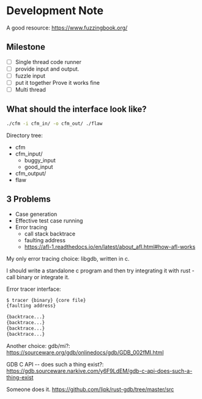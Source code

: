 Development Note
================

A good resource: https://www.fuzzingbook.org/

## Milestone
- [ ] Single thread code runner
- [ ] provide input and output.
- [ ] fuzzle input
- [ ] put it together Prove it works fine
- [ ] Multi thread

## What should the interface look like?

```bash
./cfm -i cfm_in/ -o cfm_out/ ./flaw
```

Directory tree:
- cfm
- cfm_input/
    - buggy_input
    - good_input
- cfm_output/
- flaw

## 3 Problems
- Case generation
- Effective test case running
- Error tracing
    - call stack backtrace
    - faulting address
    - https://afl-1.readthedocs.io/en/latest/about_afl.html#how-afl-works
    
My only error tracing choice: libgdb, written in c.

I should write a standalone c program and then try integrating it with rust - call binary or integrate it.

Error tracer interface:
```bash
$ tracer {binary} {core file}
{faulting address}

{backtrace...}
{backtrace...}
{backtrace...}
{backtrace...}
```

Another choice: gdb/mi?: https://sourceware.org/gdb/onlinedocs/gdb/GDB_002fMI.html

GDB C API -- does such a thing exist?: https://gdb.sourceware.narkive.com/y6F9LdEM/gdb-c-api-does-such-a-thing-exist

Someone does it. https://github.com/lipk/rust-gdb/tree/master/src
